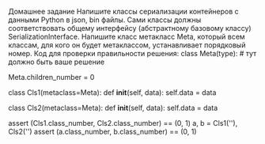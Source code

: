 Домашнее задание
Напишите классы сериализации контейнеров с данными Python в json, bin файлы. Сами классы должны соответствовать общему интерфейсу (абстрактному базовому классу) SerializationInterface.
Напишите класс метакласс Meta, который всем классам, для кого он будет метаклассом, устанавливает порядковый номер. Код для проверки правильности решения:
class Meta(type):
    # тут должно быть ваше решение


Meta.children_number = 0

class Cls1(metaclass=Meta):
    def __init__(self, data):
        self.data = data


class Cls2(metaclass=Meta):
    def __init__(self, data):
        self.data = data

assert (Cls1.class_number, Cls2.class_number) == (0, 1)
a, b = Cls1(''), Cls2('')
assert (a.class_number, b.class_number) == (0, 1)
